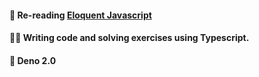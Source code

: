 #### 📖 Re-reading [Eloquent Javascript](https://eloquentjavascript.net/)

#### 👨‍💻 Writing code and solving exercises using Typescript.

#### 🦕 Deno 2.0
